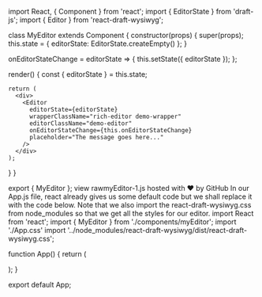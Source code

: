import React, { Component } from 'react';
import { EditorState } from 'draft-js';
import { Editor } from 'react-draft-wysiwyg';

class MyEditor extends Component {
  constructor(props) {
    super(props);
    this.state = {
      editorState: EditorState.createEmpty()
    };
  }

  onEditorStateChange = editorState => {
    this.setState({
      editorState
    });
  };

  render() {
    const { editorState } = this.state;

    return (
      <div>
        <Editor
          editorState={editorState}
          wrapperClassName="rich-editor demo-wrapper"
          editorClassName="demo-editor"
          onEditorStateChange={this.onEditorStateChange}
          placeholder="The message goes here..."
        />
      </div>
    );
  }
}

export { MyEditor };
view rawmyEditor-1.js hosted with ❤ by GitHub
In our App.js file, react already gives us some default code but we shall replace it with the code below. Note that we also import the react-draft-wysiwyg.css from node_modules so that we get all the styles for our editor.
import React from 'react';
import { MyEditor } from './components/myEditor';
import './App.css'
import '../node_modules/react-draft-wysiwyg/dist/react-draft-wysiwyg.css';

function App() {
  return (
    <div className="app">
      <MyEditor />
    </div>
  );
}

export default App;
